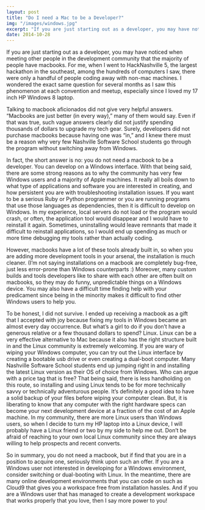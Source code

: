 ```yaml
---
layout: post
title: "Do I need a Mac to be a Developer?"
img: "/images/windows.jpg"
excerpt: "If you are just starting out as a developer, you may have noticed that the majority of people have macbooks. What gives?"
date: 2014-10-28
---
```


If you are just starting out as a developer, you may have noticed when meeting other people in the development community that the majority of people have macbooks. For me, when I went to HackNashville 5, the largest hackathon in the southeast, among the hundreds of computers I saw, there were only a handful of people coding away with non-mac machines. I wondered the exact same question for several months as I saw this phenomenon at each convention and meetup, especially since I loved my 17 inch HP Windows 8 laptop.

Talking to macbook aficionados did not give very helpful answers. “Macbooks are just better (in every way),” many of them would say. Even if that was true, such vague answers clearly did not justify spending thousands of dollars to upgrade my tech gear. Surely, developers did not purchase macbooks because having one was “in,” and I knew there must be a reason why very few Nashville Software School students go through the program without switching away from Windows.

In fact, the short answer is no: you do not need a macbook to be a developer. You can develop on a Windows interface. With that being said, there are some strong reasons as to why the community has very few Windows users and a majority of Apple machines. It really all boils down to what type of applications and software you are interested in creating, and how persistent you are with troubleshooting installation issues. If you want to be a serious Ruby or Python programmer or you are running programs that use those languages as dependencies, then it is difficult to develop on Windows. In my experience, local servers do not load or the program would crash, or often, the application tool would disappear and I would have to reinstall it again. Sometimes, uninstalling would leave remnants that made it difficult to reinstall applications, so I would end up spending as much or more time debugging my tools rather than actually coding.

However, macbooks have a lot of these tools already built in, so when you are adding more development tools in your arsenal, the installation is much cleaner. (I’m not saying installations on a macbook are completely bug-free, just less error-prone than Windows counterparts :) Moreover, many custom builds and tools developers like to share with each other are often built on macbooks, so they may do funny, unpredictable things on a Windows device. You may also have a difficult time finding help with your predicament since being in the minority makes it difficult to find other Windows users to help you.

To be honest, I did not survive. I ended up receiving a macbook as a gift that I accepted with joy because fixing my tools in Windows became an almost every day occurrence. But what’s a girl to do if you don’t have a generous relative or a few thousand dollars to spend? Linux. Linux can be a very effective alternative to Mac because it also has the right structure built in and the Linux community is extremely welcoming. If you are wary of wiping your Windows computer, you can try out the Linux interface by creating a bootable usb drive or even creating a dual-boot computer. Many Nashville Software School students end up jumping right in and installing the latest Linux version as their OS of choice from Windows. Who can argue with a price tag that is free? That being said, there is less handholding on this route, so installing and using Linux tends to be for more technically savvy or technically adventurous people. It’s definitely a good idea to have a solid backup of your files before wiping your computer clean. But, it is liberating to know that any computer with the right hardware specs can become your next development device at a fraction of the cost of an Apple machine. In my community, there are more Linux users than Windows users, so when I decide to turn my HP laptop into a Linux device, I will probably have a Linux friend or two by my side to help me out. Don’t be afraid of reaching to your own local Linux community since they are always willing to help prospects and recent converts.

So in summary, you do not need a macbook, but if find that you are in a position to acquire one, seriously think upon such an offer. If you are a Windows user not interested in developing for a Windows environment, consider switching or dual-booting with Linux. In the meantime, there are many online development environments that you can code on such as Cloud9 that gives you a workspace free from installation hassles. And if you are a Windows user that has managed to create a development workspace that works properly that you love, then I say more power to you!
